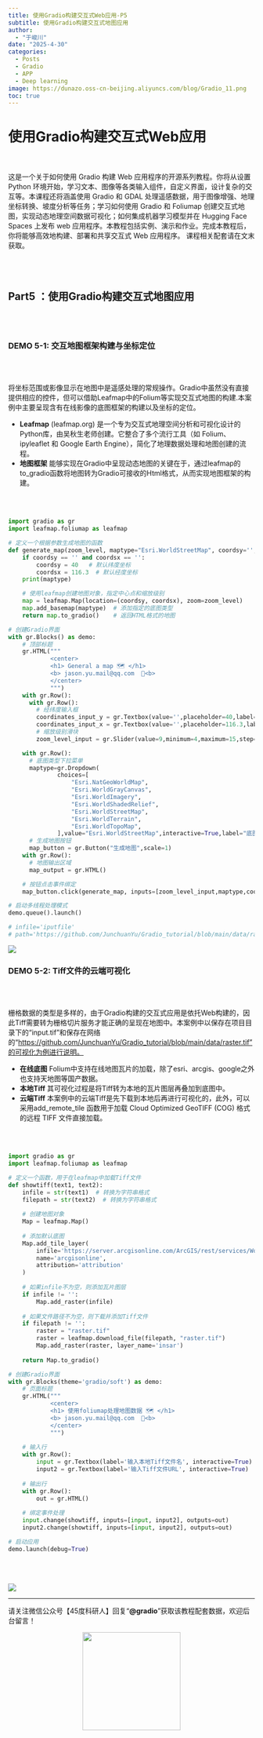 ```yaml
---
title: 使用Gradio构建交互式Web应用-P5
subtitle: 使用Gradio构建交互式地图应用
author: 
  - "于峻川"
date: "2025-4-30"
categories:
  - Posts
  - Gradio
  - APP
  - Deep learning
image: https://dunazo.oss-cn-beijing.aliyuncs.com/blog/Gradio_11.png
toc: true
---
```


# 使用Gradio构建交互式Web应用

<br><br>
这是一个关于如何使用 Gradio 构建 Web 应用程序的开源系列教程。你将从设置 Python 环境开始，学习文本、图像等各类输入组件，自定义界面，设计复杂的交互等。本课程还将涵盖使用 Gradio 和 GDAL 处理遥感数据，用于图像增强、地理坐标转换、坡度分析等任务；学习如何使用 Gradio 和 Foliumap 创建交互式地图，实现动态地理空间数据可视化；如何集成机器学习模型并在 Hugging Face Spaces 上发布 web 应用程序。本教程包括实例、演示和作业。完成本教程后，你将能够高效地构建、部署和共享交互式 Web 应用程序。
课程相关配套请在文末获取。

<br><br>

## Part5 ：使用Gradio构建交互式地图应用

<br><br>

### DEMO 5-1: 交互地图框架构建与坐标定位

<br><br>

将坐标范围或影像显示在地图中是遥感处理的常规操作。Gradio中虽然没有直接提供相应的控件，但可以借助Leafmap中的Folium等实现交互式地图的构建.本案例中主要呈现含有在线影像的底图框架的构建以及坐标的定位。

- **Leafmap** (leafmap.org) 是一个专为交互式地理空间分析和可视化设计的Python库，由吴秋生老师创建。它整合了多个流行工具（如 Folium、ipyleaflet 和 Google Earth Engine），简化了地理数据处理和地图创建的流程。
- **地图框架** 能够实现在Gradio中呈现动态地图的关键在于，通过leafmap的to_gradio函数将地图转为Gradio可接收的Html格式，从而实现地图框架的构建。

<br><br>

```python
import gradio as gr
import leafmap.foliumap as leafmap

# 定义一个根据参数生成地图的函数
def generate_map(zoom_level, maptype="Esri.WorldStreetMap", coordsy='', coordsx=''):
    if coordsy == '' and coordsx == '':
        coordsy = 40   # 默认纬度坐标
        coordsx = 116.3  # 默认经度坐标
    print(maptype)

    # 使用leafmap创建地图对象，指定中心点和缩放级别
    map = leafmap.Map(location=(coordsy, coordsx), zoom=zoom_level)
    map.add_basemap(maptype)  # 添加指定的底图类型
    return map.to_gradio()    # 返回HTML格式的地图

# 创建Gradio界面
with gr.Blocks() as demo:
    # 顶部标题
    gr.HTML("""
            <center> 
            <h1> General a map 🗺️ </h1>
            <b> jason.yu.mail@qq.com  📧<b>
            </center>
            """)      
    with gr.Row():
      with gr.Row():
        # 经纬度输入框
        coordinates_input_y = gr.Textbox(value='',placeholder=40,label="中心点纬度",lines=1)
        coordinates_input_x = gr.Textbox(value='',placeholder=116.3,label="中心点经度",lines=1)
        # 缩放级别滑块
        zoom_level_input = gr.Slider(value=9,minimum=4,maximum=15,step=1,label="选择缩放级别",interactive=True)

    with gr.Row():
      # 底图类型下拉菜单
      maptype=gr.Dropdown(
              choices=[
                  "Esri.NatGeoWorldMap",
                  "Esri.WorldGrayCanvas",
                  "Esri.WorldImagery",
                  "Esri.WorldShadedRelief",
                  "Esri.WorldStreetMap",
                  "Esri.WorldTerrain",
                  "Esri.WorldTopoMap",
              ],value="Esri.WorldStreetMap",interactive=True,label="底图类型")
      # 生成地图按钮
      map_button = gr.Button("生成地图",scale=1)
    with gr.Row():
      # 地图输出区域
      map_output = gr.HTML() 

    # 按钮点击事件绑定
    map_button.click(generate_map, inputs=[zoom_level_input,maptype,coordinates_input_y,coordinates_input_x], outputs=[map_output])

# 启动多线程处理模式
demo.queue().launch() 

# infile='iputfile'
# path='https://github.com/JunchuanYu/Gradio_tutorial/blob/main/data/raster.tif'

```

![](https://dunazo.oss-cn-beijing.aliyuncs.com/blog/demo5-1.gif)




### DEMO 5-2: Tiff文件的云端可视化

<br><br>

栅格数据的类型是多样的，由于Gradio构建的交互式应用是依托Web构建的，因此Tiff需要转为栅格切片服务才能正确的呈现在地图中。本案例中以保存在项目目录下的“input.tif”和保存在网络的“https://github.com/JunchuanYu/Gradio_tutorial/blob/main/data/raster.tif”的可视化为例进行说明。

- **在线底图** Folium中支持在线地图瓦片的加载，除了esri、arcgis、google之外也支持天地图等国产数据。
- **本地Tiff** 其可视化过程是将Tiff转为本地的瓦片图层再叠加到底图中。
- **云端Tiff** 本案例中的云端Tiff是先下载到本地后再进行可视化的，此外，可以采用add_remote_tile 函数用于加载 Cloud Optimized GeoTIFF (COG) 格式的远程 TIFF 文件直接加载。

<br><br>

```python
import gradio as gr
import leafmap.foliumap as leafmap

# 定义一个函数，用于在leafmap中加载Tiff文件
def showtiff(text1, text2):
    infile = str(text1)  # 转换为字符串格式
    filepath = str(text2)  # 转换为字符串格式
    
    # 创建地图对象
    Map = leafmap.Map()
    
    # 添加默认底图
    Map.add_tile_layer(
        infile='https://server.arcgisonline.com/ArcGIS/rest/services/World_Imagery/MapServer/tile/{z}/{y}/{x}',
        name='arcgisonline',
        attribution='attribution'
    )
    
    # 如果infile不为空，则添加瓦片图层
    if infile != '':
        Map.add_raster(infile)
    
    # 如果文件路径不为空，则下载并添加Tiff文件
    if filepath != '':
        raster = "raster.tif"
        raster = leafmap.download_file(filepath, "raster.tif")
        Map.add_raster(raster, layer_name='insar')
    
    return Map.to_gradio()

# 创建Gradio界面
with gr.Blocks(theme='gradio/soft') as demo:
    # 页面标题
    gr.HTML("""
            <center> 
            <h1> 使用foliumap处理地图数据 🗺️ </h1>
            <b> jason.yu.mail@qq.com  📧<b>
            </center>
            """)
    
    # 输入行
    with gr.Row():
        input = gr.Textbox(label='输入本地Tiff文件名', interactive=True)
        input2 = gr.Textbox(label='输入Tiff文件URL', interactive=True)
    
    # 输出行
    with gr.Row():
        out = gr.HTML()
    
    # 绑定事件处理
    input.change(showtiff, inputs=[input, input2], outputs=out)
    input2.change(showtiff, inputs=[input, input2], outputs=out)

# 启动应用
demo.launch(debug=True)

```

<br><br>

![](https://dunazo.oss-cn-beijing.aliyuncs.com/blog/newdemo5-2.gif)




---------------------------
请关注微信公众号【45度科研人】回复“**@gradio**”获取该教程配套数据，欢迎后台留言！


<span style="display: block; text-align: center; margin-left: auto; margin-right: auto;">
    <img src="https://dunazo.oss-cn-beijing.aliyuncs.com/blog/wechat-simple.png" width="200"  alt="">
</span>


